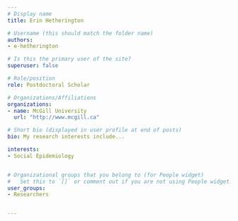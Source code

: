 ```yaml
---
# Display name
title: Erin Hetherington

# Username (this should match the folder name)
authors:
- e-hetherington

# Is this the primary user of the site?
superuser: false

# Role/position
role: Postdoctoral Scholar

# Organizations/Affiliations
organizations:
- name: McGill University
  url: "http://www.mcgill.ca"

# Short bio (displayed in user profile at end of posts)
bio: My research interests include...

interests:
- Social Epidemiology


# Organizational groups that you belong to (for People widget)
#   Set this to `[]` or comment out if you are not using People widget.
user_groups:
- Researchers  


---
```

